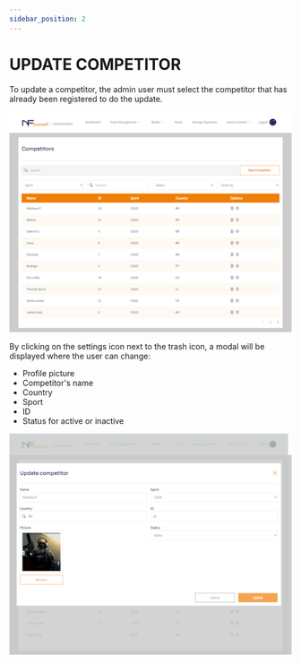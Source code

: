 ```yaml
---
sidebar_position: 2
---
```


# UPDATE COMPETITOR

To update a competitor, the admin user must select the competitor that has already been registered to do the update.

![1](/img/novatelaupdate.png)

By clicking on the settings icon next to the trash icon, a modal will be displayed where the user can change:

- Profile picture
- Competitor's name
- Country
- Sport
- ID
- Status for active or inactive

![1](/img/editandocompetidor.png)

